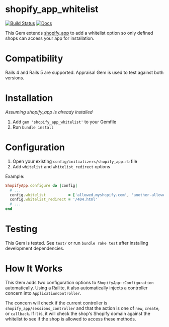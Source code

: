 # shopify_app_whitelist

[![Build Status](https://secure.travis-ci.org/tyler-king/shopify_app_whitelist.svg?branch=master)](http://travis-ci.org/tyler-king/shopify_app_whitelist) [![Docs](https://inch-ci.org/github/tyler-king/shopify_app_whitelist.svg?branch=master)](https://inch-ci.org/github/tyler-king/shopify_app_whitelist)

This Gem extends [shopify_app](https://github.com/Shopify/shopify_app) to add a whitelist option so only defined shops can access your app for installation.

# Compatibility

Rails 4 and Rails 5 are supported. Appraisal Gem is used to test against both versions.

# Installation

*Assuming shopify_app is already installed*

1. Add `gem 'shopify_app_whitelist'` to your Gemfile
2. Run `bundle install`

# Configuration

1. Open your existing `config/initializers/shopify_app.rb` file
2. Add `whitelist` and `whitelist_redirect` options

Example:

```ruby
ShopifyApp.configure do |config|
  # ...
  config.whitelist          = ['allowed.myshopify.com', 'another-allowed-shop.myshopify.com']
  config.whitelist_redirect = '/404.html'
  # ...
end
```

# Testing

This Gem is tested. See `test/` or run `bundle rake test` after installing development dependencies.

# How It Works

This Gem adds two configuration options to `ShopifyApp::Configuration` automatically. Using a Railite, it also automatically injects a controller concern into `ApplicationController`.

The concern will check if the current controller is `shopify_app/sessions_controller` and that the action is one of `new`, `create`, or `callback`. If it is, it will check the shop's Shopify domain against the whitelist to see if the shop is allowed to access these methods.
